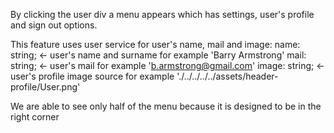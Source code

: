 By clicking the user div a menu appears which has settings, user's profile and sign out options.

This feature uses user service for user's name, mail and image:
name: string; <- user's name and surname for example 'Barry Armstrong'
mail: string; <- user's mail for example 'b.armstrong@gmail.com'
image: string; <- user's profile image source for example './../../../../assets/header-profile/User.png'

We are able to see only half of the menu because it is designed to be in the right corner

